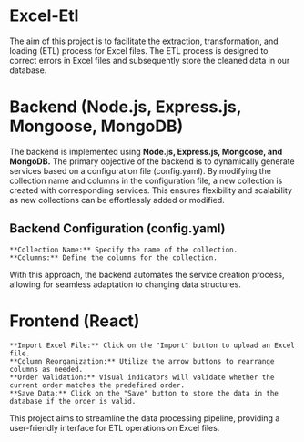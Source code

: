 # Excel-Etl
The aim of this project is to facilitate the extraction, transformation, and loading (ETL) process for Excel files. The ETL process is designed to correct errors in Excel files and subsequently store the cleaned data in our database.

# Backend (Node.js, Express.js, Mongoose, MongoDB)
The backend is implemented using **Node.js, Express.js, Mongoose, and MongoDB.** The primary objective of the backend is to dynamically generate services based on a configuration file (config.yaml). By modifying the collection name and columns in the configuration file, a new collection is created with corresponding services. This ensures flexibility and scalability as new collections can be effortlessly added or modified.
## Backend Configuration (config.yaml)
```
**Collection Name:** Specify the name of the collection.
**Columns:** Define the columns for the collection.
```
With this approach, the backend automates the service creation process, allowing for seamless adaptation to changing data structures.

# Frontend (React)

```
**Import Excel File:** Click on the "Import" button to upload an Excel file.
**Column Reorganization:** Utilize the arrow buttons to rearrange columns as needed.
**Order Validation:** Visual indicators will validate whether the current order matches the predefined order.
**Save Data:** Click on the "Save" button to store the data in the database if the order is valid.
```

This project aims to streamline the data processing pipeline, providing a user-friendly interface for ETL operations on Excel files.
